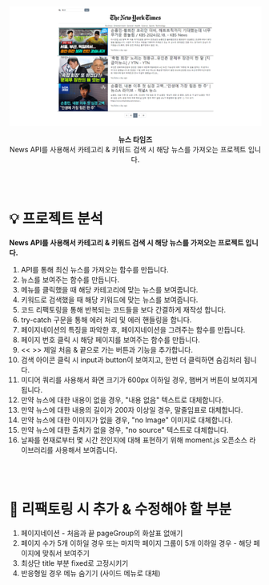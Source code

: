 <p align="center">
  <img src="images/toyProject03.PNG" alt="프로젝트 이미지">
</p>
<p align="center">
  <strong>뉴스 타임즈</strong>
  <br/>
  News API를 사용해서 카테고리 & 키워드 검색 시 해당 뉴스를 가져오는 프로젝트 입니다.
</p>

<br/>
<br/>

# 💡 프로젝트 분석
<p>
  <strong>News API를 사용해서 카테고리 & 키워드 검색 시 해당 뉴스를 가져오는 프로젝트 입니다.</strong>
</p>

1. API를 통해 최신 뉴스를 가져오는 함수를 만듭니다.
2. 뉴스를 보여주는 함수를 만듭니다.
3. 메뉴를 클릭했을 때 해당 카테고리에 맞는 뉴스를 보여줍니다.
4. 키워드로 검색했을 때 해당 키워드에 맞는 뉴스를 보여줍니다.
5. 코드 리팩토링을 통해 반복되는 코드들을 보다 간결하게 재작성 합니다.
6. try-catch 구문을 통해 에러 처리 및 에러 핸들링을 합니다.
7. 페이지네이션의 특징을 파악한 후, 페이지네이션을 그려주는 함수를 만듭니다.
8. 페이지 번호 클릭 시 해당 페이지를 보여주는 함수를 만듭니다.
9. << >> 제일 처음 & 끝으로 가는 버튼과 기능을 추가합니다.
10. 검색 아이콘 클릭 시 input과 button이 보여지고, 한번 더 클릭하면 숨김처리 됩니다.
11. 미디어 쿼리를 사용해서 화면 크기가 600px 이하일 경우, 햄버거 버튼이 보여지게 됩니다.
12. 만약 뉴스에 대한 내용이 없을 경우, "내용 없음" 텍스트로 대체합니다.
13. 만약 뉴스에 대한 내용의 길이가 200자 이상일 경우, 말줄임표로 대체합니다.
12. 만약 뉴스에 대한 이미지가 없을 경우, "no Image" 이미지로 대체합니다.
13. 만약 뉴스에 대한 출처가 없을 경우, "no source" 텍스트로 대체합니다.
14. 날짜를 현재로부터 몇 시간 전인지에 대해 표현하기 위해 moment.js 오픈소스 라이브러리를 사용해서 보여줍니다.

<br/>
<br/>

# 📍 리팩토링 시 추가 & 수정해야 할 부분
1. 페이지네이션 - 처음과 끝 pageGroup의 화살표 없애기
2. 페이지 수가 5개 이하일 경우 또는 마지막 페이지 그룹이 5개 이하일 경우 - 해당 페이지에 맞춰서 보여주기
3. 최상단 title 부분 fixed로 고정시키기
4. 반응형일 경우 메뉴 숨기기 (사이드 메뉴로 대체)
